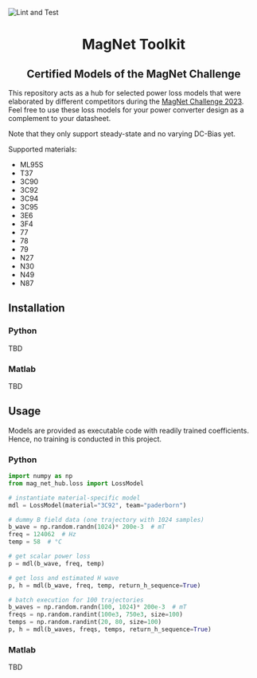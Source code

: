 ![Lint and Test](https://github.com/github/docs/actions/workflows/python-package.yml/badge.svg)
<div align="center">
<h1>MagNet Toolkit</h1> 
<h2>Certified Models of the MagNet Challenge</h2>
</div>


This repository acts as a hub for selected power loss models that were elaborated by different competitors during the [MagNet Challenge 2023](https://github.com/minjiechen/magnetchallenge).
Feel free to use these loss models for your power converter design as a complement to your datasheet.

Note that they only support steady-state and no varying DC-Bias yet.

Supported materials:
- ML95S
- T37
- 3C90
- 3C92
- 3C94
- 3C95
- 3E6
- 3F4
- 77
- 78
- 79
- N27
- N30
- N49
- N87


## Installation

### Python
TBD

### Matlab
TBD


## Usage
Models are provided as executable code with readily trained coefficients.
Hence, no training is conducted in this project.

### Python
```py
import numpy as np
from mag_net_hub.loss import LossModel

# instantiate material-specific model
mdl = LossModel(material="3C92", team="paderborn")

# dummy B field data (one trajectory with 1024 samples)
b_wave = np.random.randn(1024)* 200e-3  # mT
freq = 124062  # Hz
temp = 58  # °C

# get scalar power loss
p = mdl(b_wave, freq, temp)

# get loss and estimated H wave
p, h = mdl(b_wave, freq, temp, return_h_sequence=True)

# batch execution for 100 trajectories
b_waves = np.random.randn(100, 1024)* 200e-3  # mT
freqs = np.random.randint(100e3, 750e3, size=100)
temps = np.random.randint(20, 80, size=100)
p, h = mdl(b_waves, freqs, temps, return_h_sequence=True)

```

### Matlab
TBD
